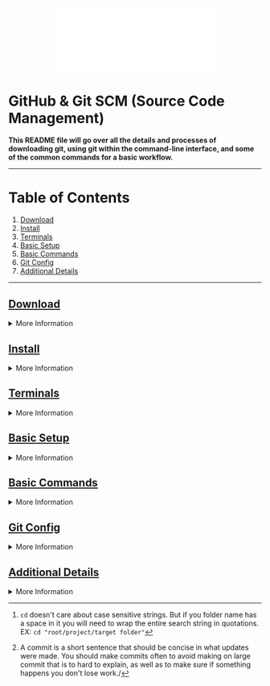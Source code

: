 <p align="center"><img src="../assets/ddinc-logo-white.svg" style="width: 33vw"></p>

# GitHub & Git SCM (Source Code Management)
	
**This README file will go over all the details and processes of downloading git, using git within the command-line interface, and some of the common commands for a basic workflow.**
	
----
	
# Table of Contents
	
1. [Download](#download)
2. [Install](#install)
3. [Terminals](#terminals)
4. [Basic Setup](#basic-setup)
5. [Basic Commands](#basic-commands)
6. [Git Config](#git-config)
7. [Additional Details](#details)
	
---

<!-- Start Download Section -->
## <u>Download <a name="download"></a></u>
<details>

<summary>More Information</summary>
Download both Git SCM and GitHub Desktop from the links below

> This will download the latest releases for each **_It will not take you to the website_**. Unless GitSCM or GitHub Desktop change the way they href is linked to the buttons on the webpage.

After they have downloaded please go to the [install](#install) section and follow the steps if you have never installed Git SCM or GitHub Desktop before.

<a href="https://GitHub.com/git-for-windows/git/releases/download/v2.36.1.windows.1/Git-2.36.1-64-bit.exe">Download Git SCM</a>

<a href="https://central.GitHub.com/deployments/desktop/desktop/latest/win32">Download GitHub Desktop</a>

</details>
<!-- End Download Section -->


<!-- Start Install Section -->
## <u>Install <a name="install"></a></u>
<details>
<summary>More Information</summary>

This section will go over how to install Git SCM and GitHub Desktop. 

### GitHub Desktop
GitHub desktop is a fairly simple install, you can just follow the prompts it gives you.

### Git SCM
Git SCM is a different story. If have you installed Git SCM before on a personal computer, you can skip this as it means you probably have a good understand of how to use Git SCM.

Please follow this screencast video (Approx: 51s in length).

[Tutorial](https://www.screencast.com/t/SXFemcxHO)

</details>
<!-- End Install Section -->

<!-- Start Terminal Section  -->
## <u>Terminals <a name="terminals"></a></u>
<details>
<summary>More Information</summary>

You need to use some kind of [Terminal Application](https://en.wikipedia.org/wiki/Terminal_emulator) in order to use Git SCM. 

There are dozens of Terminal applications you can use, so I am only going to list the terminal application I prefer to use. Which is the Windows Terminal you can find in the Microsoft Store. It's highly customizable, and you can create profiles to match your needs along with applying color themes.

[Windows Terminal](https://www.microsoft.com/store/apps/9n0dx20hk701)

I am not going to go into detail on how to setup Windows Terminal- There are plenty of tutorials online and I would essentially just be reinventing the wheel. 
</details>
<!-- End Terminal Section  -->

<!-- Start Basic Setup Section -->
## <u>Basic Setup<a name="basic-setup"></a></u>
<details>
<summary>More Information</summary>

This section will cover the basic setup of Git SCM for registering 

<details>
<summary>Steps to setting up Git SCM and pushing to a remote repository</summary>
1. First you want to register your name and public email.
	
```bash session
git config --global user.name "Your Name Here"
git config --global user.email you@yourdomainhere.com
```
2. Go into your project directory using whats called ```cd``` [^1] which means `change directory`
```bash session
cd projectname
```
3. Once you are in the fold you would like to make the root of your repository you run the command
```bash session
git init
```
4. This creates a `.git` folder in your root repository.
5. Create a repository on GitHub, grab the https or the <u>ssh link (if you have setup an ssh authentication key)</u>
>If you want to do everything via command line you will have to install Github CLI. Which I do not personally use
	
![screenshot depicting GitHub clone window.][GitClone]
	
6. Next run the following command to link the GitHub repo to your local repo
```bash session
git remote add origin https://github.com/YourUserName/NameOfRepo.git
```
7. Next you will add all the files from your project
```bash session
git add .
```	
8. Next you will create a commit[^2] of the files you are about to push
```bash session
git commit -m"Use the -m flag to tell git what you message is between the quotes"
```
9. Lastly you will now push the the commit to the remote repository on GitHub.
``` bash session
git push -u origin
```

Just a couple of additional things if you ever need to update your remote url use the following command

- Setting a new remote repository. 
```bash session
git remote set-url origin https://github.com/Github/Reponame.git
```
- Restoring staged commits that haven't been pushed
```bash session
git restore --staged
```
- Undoing commit (spelling error, commited wrong file, etc.)
``` bash session
git reset --soft HEAD~1 # Keep files and stage all changes back automatically
git reset --hard HEAD~1 # Completely destroys any changes and removes them from the local directory.
```
</details>


[^1]: ```cd``` doesn't care about case sensitive strings. But if you folder name has a space in it you will need to wrap the entire search string in quotations. EX: ```cd "root/project/target folder"``` 
[^2]: A commit is a short sentence that should be concise in what updates were made. You should make commits often to avoid making on large commit that is to hard to explain, as well as to make sure if something happens you don't lose work./
</details>
<!-- End Basic Setup Section -->

<!-- Start Basic Commands Sections -->
## <u>Basic Commands<a name="basic-commands"></a></u>
<details>
<summary>More Information</summary>

Below I am going to list several additional git commands that are good to familiarize yourself with.

```bash
git status # Shows modified files in working directory.
git add [file] # if you want to add a specific file, you would just write in the directory to the file.
git reset [file] # The opposite of add removes a file or use `git reset .` to remove all files from the stage. Note this does not undo any changes you have made in the working directory.
git diff && git diff --staged # Shows what is changed but not staged adding the --staged flag shows what is staged but not committed.
git rm [file] # Deletes the file from the project and stages for the removal commit.
git pull # Fetch and merge any commits from the tracked remote branch

```
</details>
<!-- End Basic Commands Sections -->

<!-- Start Git Config Section -->
## <u>Git Config<a name="git-config"></a></u>
<details>
<summary>More Information</summary>

This section is going to over setting up a `.gitconfig` file

I have included the `.gitconfig` I used personally as well for you to use and overwrite if you want. I have a few `alias` which is essentially shorthand abbreviations for git calls. Take a look below and see if you can figure out what my calls my alias are shortening. 

Outside of the alias' there are not many things you would really need to change the `.gitconfig` for unless you really want to customize things such as colors like I have.

```ini
[alias]
	st = status
	ci = commit
	re = restore --staged
	ph = push -u origin
	llog = log --date=local
	remadd = remote add origin
	remset = remote set-url origin 
```
</details>
<!-- End Git Config Section -->

<!-- Start Additional Details Section -->
## <u>Additional Details<a name="details"></a></u>
<details>
<summary>More Information</summary>

Last thing is `.gitignore` file, this file is something that you will want apart of every repo your make. It ignores files/folders you specify. You especially want to include this file if you are working with private keys or information to make sure it is not uploaded to GitHub.

```ini
# Ignores all .log files
*.log

#Ignores all files node_modules
node_modules/
```
---

# Ignore Patters (From Git SCM Documentation)

<details>
	<summary>Ignore Patterns</summary>
	PATTERN FORMAT
A blank line matches no files, so it can serve as a separator for readability.

A line starting with `#` serves as a comment. Put a backslash `("\")` in front of the first hash for patterns that begin with a hash.

Trailing spaces are ignored unless they are quoted with backslash `("\")`.

An optional prefix "!" which negates the pattern; any matching file excluded by a previous pattern will become included again. It is not possible to re-include a file if a parent directory of that file is excluded. Git doesn’t list excluded directories for performance reasons, so any patterns on contained files have no effect, no matter where they are defined. Put a backslash `("\")` in front of the first `"!"` for patterns that begin with a literal `"!"`, for example, `"\!important!.txt"`.

The slash `/` is used as the directory separator. Separators may occur at the beginning, middle or end of the `.gitignore` search pattern.

If there is a separator at the beginning or middle (or both) of the pattern, then the pattern is relative to the directory level of the particular `.gitignore` file itself. Otherwise the pattern may also match at any level below the `.gitignore` level.

If there is a separator at the end of the pattern then the pattern will only match directories, otherwise the pattern can match both files and directories.

For example, a pattern `doc/frotz/` matches `doc/frotz` directory, but not `a/doc/frotz` directory; however `frotz/` matches frotz and `a/frotz` that is a directory (all paths are relative from the `.gitignore` file).

An asterisk `"*"` matches anything except a slash. The character `"?"` matches any one character except `"/"`. The range notation, e.g. `[a-zA-Z]`, can be used to match one of the characters in a range. See fnmatch(3) and the FNM_PATHNAME flag for a more detailed description.

Two consecutive asterisks `("**")` in patterns matched against full pathname may have special meaning:

A leading `"**"` followed by a slash means match in all directories. For example, `"**/foo"` matches file or directory `"foo"` anywhere, the same as pattern `"foo"`. `"**/foo/bar"` matches file or directory `"bar"` anywhere that is directly under directory `"foo"`.

A trailing `"/**"` matches everything inside. For example, `"abc/**"` matches all files inside directory `"abc"`, relative to the location of the `.gitignore` file, with infinite depth.

A slash followed by two consecutive asterisks then a slash matches zero or more directories. For example, `"a/**/b"` matches `"a/b"`, `"a/x/b"`, `"a/x/y/b"` and so on.

Other consecutive asterisks are considered regular asterisks and will match according to the previous rules.
</details>

There is a plethora of additional topics with git, but I highly suggest looking up Git SCM for yourself and just exploring, because it isn't feasible for me to cover all of Git/GitHub. 
</details>
<!-- End Additional Details Section -->

<!-- Image references -->
[GitClone]: ../assets/GitHubCloneRepository.png